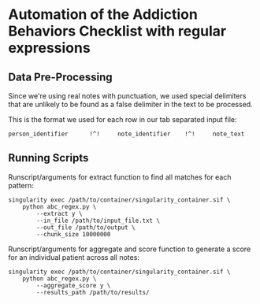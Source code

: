 # Automation of the Addiction Behaviors Checklist with regular expressions  

## Data Pre-Processing  
Since we're using real notes with punctuation, we used special delimiters that are unlikely to be found as a false delimiter in the text to be processed.

This is the format we used for each row in our tab separated input file:
```
person_identifier      !^!     note_identifier    !^!     note_text
```

## Running Scripts  
Runscript/arguments for extract function to find all matches for each pattern:
```
singularity exec /path/to/container/singularity_container.sif \
    python abc_regex.py \
        --extract y \
        --in_file /path/to/input_file.txt \
        --out_file /path/to/output \
        --chunk_size 10000000
```

Runscript/arguments for aggregate and score function to generate a score for an individual patient across all notes:
```
singularity exec /path/to/container/singularity_container.sif \
    python abc_regex.py \
        --aggregate_score y \
        --results_path /path/to/results/
```





